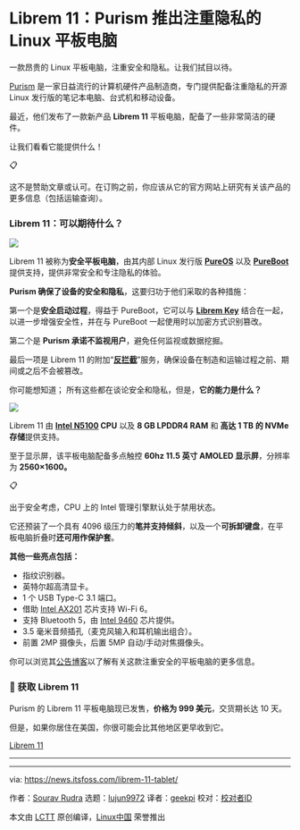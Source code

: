 [#]: subject: "Librem 11: Purism Unveils a Privacy-Focused Linux Tablet"
[#]: via: "https://news.itsfoss.com/librem-11-tablet/"
[#]: author: "Sourav Rudra https://news.itsfoss.com/author/sourav/"
[#]: collector: "lujun9972/lctt-scripts-1693450080"
[#]: translator: "geekpi"
[#]: reviewer: " "
[#]: publisher: " "
[#]: url: " "

Librem 11：Purism 推出注重隐私的 Linux 平板电脑
======
一款昂贵的 Linux 平板电脑，注重安全和隐私。让我们拭目以待。

[Purism][1] 是一家日益流行的计算机硬件产品制造商，专门提供配备注重隐私的开源 Linux 发行版的笔记本电脑、台式机和移动设备。

最近，他们发布了一款新产品 **Librem 11** 平板电脑，配备了一些非常简洁的硬件。

让我们看看它能提供什么！

📋

这不是赞助文章或认可。在订购之前，你应该从它的官方网站上研究有关该产品的更多信息（包括运输查询）。

### Librem 11：可以期待什么？

![][2]

Librem 11 被称为**安全平板电脑**，由其内部 Linux 发行版 [**PureOS**][3] 以及 **[PureBoot][4]** 提供支持，提供非常安全和专注隐私的体验。

**Purism 确保了设备的安全和隐私**，这要归功于他们采取的各种措施：

第一个是**安全启动过程**，得益于 PureBoot，它可以与 [**Librem Key**][5] 结合在一起，以进一步增强安全性，并在与 PureBoot 一起使用时以加密方式识别篡改。

第二个是 **Purism 承诺不监视用户**，避免任何监视或数据挖掘。

最后一项是 Librem 11 的附加“[**反拦截**][6]”服务，确保设备在制造和运输过程之前、期间或之后不会被篡改。

你可能想知道； 所有这些都在谈论安全和隐私，但是，**它的能力是什么？**

![][7]

Librem 11 由 **[Intel N5100][8] CPU** 以及 **8 GB LPDDR4 RAM** 和 **高达 1 TB 的 NVMe 存储**提供支持。

至于显示屏，该平板电脑配备多点触控 **60hz 11.5 英寸 AMOLED 显示屏**，分辨率为 **2560×1600。**

📋

出于安全考虑，CPU 上的 Intel 管理引擎默认处于禁用状态。

它还预装了一个具有 4096 级压力的**笔并支持倾斜**，以及一个**可拆卸键盘**，在平板电脑折叠时**还可用作保护套**。

**其他一些亮点包括：**

   * 指纹识别器。
   * 英特尔超高清显卡。
   * 1 个 USB Type-C 3.1 端口。
   * 借助 [Intel AX201][9] 芯片支持 Wi-Fi 6。
   * 支持 Bluetooth 5，由 [Intel 9460][10] 芯片提供。
   * 3.5 毫米音频插孔（麦克风输入和耳机输出组合）。
   * 前置 2MP 摄像头，后置 5MP 自动/手动对焦摄像头。



你可以浏览其[公告博客][11]以了解有关这款注重安全的平板电脑的更多信息。

### 🛒 获取 Librem 11

Purism 的 Librem 11 平板电脑现已发售，**价格为 999 美元**，交货期长达 10 天。

但是，如果你居住在美国，你很可能会比其他地区更早收到它。

[Librem 11][12]

* * *

--------------------------------------------------------------------------------

via: https://news.itsfoss.com/librem-11-tablet/

作者：[Sourav Rudra][a]
选题：[lujun9972][b]
译者：[geekpi](https://github.com/geekpi)
校对：[校对者ID](https://github.com/校对者ID)

本文由 [LCTT](https://github.com/LCTT/TranslateProject) 原创编译，[Linux中国](https://linux.cn/) 荣誉推出

[a]: https://news.itsfoss.com/author/sourav/
[b]: https://github.com/lujun9972
[1]: https://puri.sm/
[2]: https://news.itsfoss.com/content/images/2023/09/Librem_11.jpg
[3]: https://www.pureos.net/
[4]: https://puri.sm/projects/pureboot/
[5]: https://puri.sm/products/librem-key/
[6]: https://puri.sm/posts/anti-interdiction-services/
[7]: https://news.itsfoss.com/content/images/2023/09/Librem_11_2.jpg
[8]: https://www.intel.com/content/www/us/en/products/sku/212329/intel-celeron-processor-n5100-4m-cache-up-to-2-80-ghz/specifications.html
[9]: https://www.intel.com/content/www/us/en/products/sku/130293/intel-wifi-6-ax201-gig/specifications.html
[10]: https://www.intel.com/content/www/us/en/products/sku/99446/intel-wirelessac-9560/specifications.html
[11]: https://puri.sm/posts/purism-launches-new-secure-librem-11-tablet/
[12]: https://shop.puri.sm/shop/librem-11/
